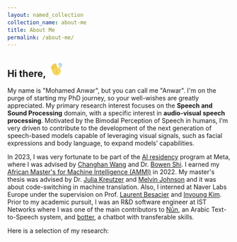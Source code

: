 ```yaml
---
layout: named_collection
collection_name: about-me
title: About Me
permalink: /about-me/
---
```


<div>
    <h2>
    Hi there,
    <img width=35 src="https://github.com/Anwarvic/Anwarvic/blob/master/assets/hi.gif?raw=true">
    </h2> 
</div>

My name is "Mohamed Anwar", but you can call me "Anwar". I'm on the purge of starting
my PhD journey, so your well-wishes are greatly appreciated. My primary research
interest focuses on the <strong>Speech and Sound Processing</strong> domain,
with a specific interest in <strong>audio-visual speech processing</strong>.
Motivated by the Bimodal Perception of Speech in humans, I’m very driven to
contribute to the development of the next generation of speech-based models
capable of leveraging visual signals, such as facial expressions and body
language, to expand models’ capabilities.

In 2023, I was very fortunate to be part of the
[AI residency](https://ai.meta.com/join-us/residency-program/) program at Meta,
where I was advised by [Changhan Wang](https://www.changhan.me/) and Dr.
[Bowen Shi](https://home.ttic.edu/~bshi/).
I earned my [African Master's for Machine Intelligence (AMMI)](https://aimsammi.org/)
in 2022. My master's thesis was advised by Dr. [Julia Kreutzer](https://juliakreutzer.github.io/)
and [Melvin Johnson](https://research.google/people/melvin-johnson/) and it was
about code-switching in machine translation. Also, I interned at Naver Labs
Europe under the supervision on Prof.
[Laurent Besacier](https://europe.naverlabs.com/people_user_naverlabs/laurent-besacier/)
and [Inyoung Kim](https://europe.naverlabs.com/people_user_naverlabs/Inyoung-Kim).
Prior to my academic pursuit, I was an R&D software engineer at IST Networks
where I was one of the main contributors to [Nūn](https://www.istnetworks.com/nun-studio/),
an Arabic Text-to-Speech system, and [botter](https://botter.io/), a chatbot
with transferable skills.

Here is a selection of my research:

<br>